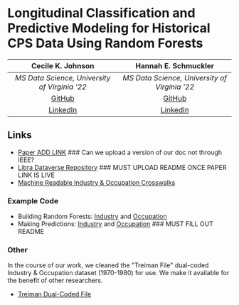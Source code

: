 # Longitudinal Classification and Predictive Modeling for Historical CPS Data Using Random Forests
  
<div align ="center">
  
|                       **Cecile K. Johnson**                       |               **Hannah E. Schmuckler**              |
|:-----------------------------------------------------------------:|:---------------------------------------------------:|
|           _MS Data Science, University of Virginia '22_           |    _MS Data Science, University of Virginia '22_    |
|              [GitHub](https://github.com/ckjohnson7)              |       [GitHub](https://github.com/hschmuckler)      |
| [LinkedIn](https://www.linkedin.com/in/cecile-johnson-291a43108/) | [LinkedIn](https://www.linkedin.com/in/schmuckler/) |

</div>

## Links
- [Paper ADD LINK]() ### Can we upload a version of our doc not through IEEE?
- [Libra Dataverse Repository](https://doi.org/10.18130/V3/6RUBPV)  ### MUST UPLOAD README ONCE PAPER LINK IS LIVE
- [Machine Readable Industry & Occupation Crosswalks](https://github.com/IndOcc/CPScrosswalks)


### Example Code
- Building Random Forests: [Industry](https://github.com/IndOcc/IndOcc/blob/main/01_BuildRandomForestsIND.R) and [Occupation](https://github.com/IndOcc/IndOcc/blob/main/02_BuildRandomForestsOCC.R)
- Making Predictions: [Industry](https://github.com/IndOcc/IndOcc/blob/main/03_PredictionIND.R) and [Occupation](https://github.com/IndOcc/IndOcc/blob/main/04_PredictionOCC.R) ### MUST FILL OUT README

### Other
In the course of our work, we cleaned the "Treiman File" dual-coded Industry & Occupation dataset (1970-1980) for use. We make it available for the benefit of other researchers. 
- [Treiman Dual-Coded File](https://github.com/IndOcc/TreimanCleaned)
